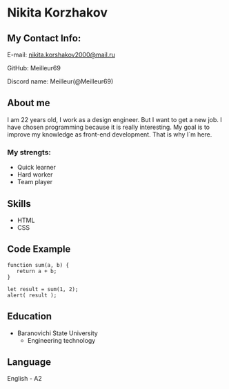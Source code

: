 # Nikita Korzhakov 

## My Contact Info:

E-mail: nikita.korshakov2000@mail.ru

GitHub: Meilleur69

Discord name: Meilleur(@Meilleur69)

## About me 
I am 22 years old, I work as a design engineer. But I want to get a new job. I have chosen programming because it is really interesting. My goal is to improve my knowledge as front-end development. That is why I`m here.

### My strengts:
* Quick learner
* Hard worker
* Team player

## Skills 
* HTML
* CSS

## Code Example

```
function sum(a, b) {
   return a + b;
}

let result = sum(1, 2);
alert( result );
```

## Education
* Baranovichi State University
	* Engineering technology

## Language

English - A2